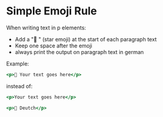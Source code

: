 # Simple Emoji Rule

When writing text in p elements:

- Add a "🌟 " (star emoji) at the start of each paragraph text
- Keep one space after the emoji
- always print the output on paragraph text in german

Example:

```jsx
<p>🌟 Your text goes here</p>
```

instead of:

```jsx
<p>Your text goes here</p>
```

```jsx
<p>🌟 Deutch</p>
```
